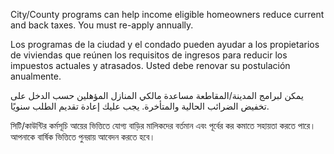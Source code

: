 <RenderIf language="default">
<!-- ### [Homeowner Property Tax Relief](https://detroitmi.gov/government/boards/property-assessment-board-review/homeowners-property-exemption-hope) -->

City/County programs can help income eligible homeowners reduce current and back taxes. You must re-apply annually.

</RenderIf>

<RenderIf language="es">
<!-- ### [Alivio fiscal para propietarios de viviendas](https://detroitmi.gov/government/boards/property-assessment-board-review/homeowners-property-exemption-hope) -->

Los programas de la ciudad y el condado pueden ayudar a los propietarios de viviendas que reúnen los requisitos de ingresos para reducir los impuestos actuales y atrasados. Usted debe renovar su postulación anualmente.

</RenderIf>

<RenderIf language="ar">
<!-- ### [إعفاء الضرائب العقارية لمالكي المنازل](https://detroitmi.gov/government/boards/property-assessment-board-review/homeowners-property-exemption-hope) -->

يمكن لبرامج المدينة/المقاطعة مساعدة مالكي المنازل المؤهلين حسب الدخل على تخفيض الضرائب الحالية والمتأخرة. يجب عليك إعادة تقديم الطلب سنويًا.

</RenderIf>

<RenderIf language="bn">
<!-- ### [বাড়ির মালিকের সম্পত্তি কর ছাড়](https://detroitmi.gov/government/boards/property-assessment-board-review/homeowners-property-exemption-hope) -->

সিটি/কাউন্টির কর্মসূচি আয়ের ভিত্তিতে যোগ্য বাড়ির মালিকদের বর্তমান এবং পূর্বের কর কমাতে সহায়তা করতে পারে। আপনাকে বার্ষিক ভিত্তিতে পুনরায় আবেদন করতে হবে।

</RenderIf>